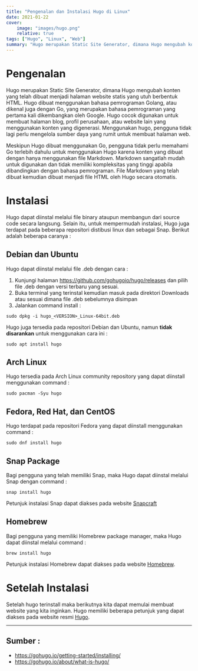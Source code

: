 ```yaml
---
title: "Pengenalan dan Instalasi Hugo di Linux"
date: 2021-01-22
cover: 
    image: "images/hugo.png"
    relative: true
tags: ["Hugo", "Linux", "Web"]
summary: "Hugo merupakan Static Site Generator, dimana Hugo mengubah konten yang telah dibuat menjadi halaman website statis yang utuh berbentuk HTML"
---
```


# Pengenalan
Hugo merupakan Static Site Generator, dimana Hugo mengubah konten yang telah dibuat menjadi halaman website statis yang utuh berbentuk HTML. Hugo dibuat menggunakan bahasa pemrograman Golang, atau dikenal juga dengan Go, yang merupakan bahasa pemrograman yang pertama kali dikembangkan oleh Google. Hugo cocok digunakan untuk membuat halaman blog, profil perusahaan, atau website lain yang menggunakan konten yang digenerasi. Menggunakan hugo, pengguna tidak lagi perlu mengelola sumber daya yang rumit untuk membuat halaman web. 

Meskipun Hugo dibuat menggunakan Go, pengguna tidak perlu memahami Go terlebih dahulu untuk menggunakan Hugo karena konten yang dibuat dengan hanya menggunakan file Markdown. Markdown sangatlah mudah untuk digunakan dan tidak memiliki kompleksitas yang tinggi apabila dibandingkan dengan bahasa pemrograman. File Markdown yang telah dibuat kemudian dibuat menjadi file HTML oleh Hugo secara otomatis.

# Instalasi
Hugo dapat diinstal melalui file binary ataupun membangun dari source code secara langsung. Selain itu, untuk mempermudah instalasi, Hugo juga terdapat pada beberapa repositori distibusi linux dan sebagai Snap. Berikut adalah beberapa caranya :

## Debian dan Ubuntu
Hugo dapat diinstal melalui file .deb dengan cara :
1. Kunjungi halaman https://github.com/gohugoio/hugo/releases dan pilih file .deb dengan versi terbaru yang sesuai.
2. Buka terminal yang terinstal kemudian masuk pada direktori Downloads atau sesuai dimana file .deb sebelumnya disimpan
3. Jalankan command install :
```
sudo dpkg -i hugo_<VERSION>_Linux-64bit.deb
```

Hugo juga tersedia pada repositori Debian dan Ubuntu, namun **tidak disarankan** untuk menggunakan cara ini :
```
sudo apt install hugo
```

## Arch Linux
Hugo tersedia pada Arch Linux community repository yang dapat diinstall menggunakan command :
```
sudo pacman -Syu hugo
```

## Fedora, Red Hat, dan CentOS
Hugo terdapat pada repositori Fedora yang dapat diinstall menggunakan command :
```
sudo dnf install hugo
```

## Snap Package
Bagi pengguna yang telah memiliki Snap, maka Hugo dapat diinstal melalui Snap dengan command :
```
snap install hugo
```
Petunjuk instalasi Snap dapat diakses pada website [Snapcraft](https://snapcraft.io/docs/installing-snapd)

## Homebrew
Bagi pengguna yang memiliki Homebrew package manager, maka Hugo dapat diinstal melalui command :
```
brew install hugo
```
Petunjuk instalasi Homebrew dapat diakses pada website [Homebrew](https://docs.brew.sh/Homebrew-on-Linux).

# Setelah Instalasi

Setelah hugo terinstall maka berikutnya kita dapat memulai membuat website yang kita inginkan. Hugo memiliki beberapa petunjuk yang dapat diakses pada website resmi [Hugo](https://gohugo.io/getting-started/quick-start/).

---

## Sumber :
- https://gohugo.io/getting-started/installing/
- https://gohugo.io/about/what-is-hugo/






